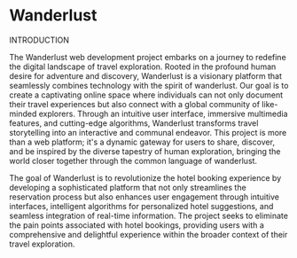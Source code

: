 # Wanderlust

INTRODUCTION

The Wanderlust web development project embarks on a journey to redefine the digital landscape of travel exploration. Rooted in the profound human desire for adventure and discovery, Wanderlust is a visionary platform that seamlessly combines technology with the spirit of wanderlust. Our goal is to create a captivating online space where individuals can not only document their travel experiences but also connect with a global community of like-minded explorers. Through an intuitive user interface, immersive multimedia features, and cutting-edge algorithms, Wanderlust transforms travel storytelling into an interactive and communal endeavor. This project is more than a web platform; it's a dynamic gateway for users to share, discover, and be inspired by the diverse tapestry of human exploration, bringing the world closer together through the common language of wanderlust.

The goal of Wanderlust is to revolutionize the hotel booking experience by developing a sophisticated platform that not only streamlines the reservation process but also enhances user engagement through intuitive interfaces, intelligent algorithms for personalized hotel suggestions, and seamless integration of real-time information. The project seeks to eliminate the pain points associated with hotel bookings, providing users with a comprehensive and delightful experience within the broader context of their travel exploration.

